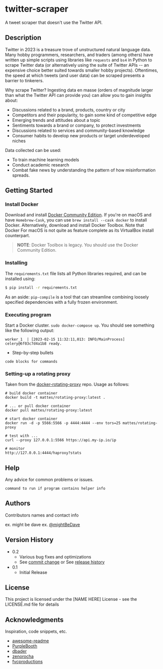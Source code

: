 # twitter-scraper
A tweet scraper that doesn't use the Twitter API.

## Description

Twitter in 2023 is a treasure trove of unstructured natural language data. Many hobby programmers, researchers, and traders (among others) have written up simple scripts using libraries like `requests` and `bs4` in Python to scrape Twitter data (or alternatively using the suite of Twitter APIs -- an expensive choice better suited towards smaller hobby projects). Oftentimes, the speed at which tweets (and user data) can be scraped presents a barrier to tinkerers.

Why scrape Twitter? Ingesting data en masse (orders of magnitude larger than what the Twitter API can provide you) can allow you to gain insights about:

* Discussions related to a brand, products, country or city
* Competitors and their popularity, to gain some kind of competitive edge
* Emerging trends and attitudes about a topic
* Sentiments towards a brand or company, to protect investments
* Discussions related to services and community-based knowledge
* Consumer habits to develop new products or target underdeveloped niches

Data collected can be used:

* To train machine learning models
* Conduct academic research
* Combat fake news by understanding the pattern of how misinformation spreads.

## Getting Started

### Install Docker

Download and install [Docker Community Edition](https://www.docker.com/community-edition). If you're on macOS and have `Homebrew-Cask`, you can use `brew install --cask docker` to install Docker. Alternatively, download and install Docker Toolbox. Note that Docker For macOS is not quite as feature complete as its VirtualBox install counterpart. 

> **NOTE**: Docker Toolbox is legacy. You should use the Docker Community Edition.

### Installing

The `requirements.txt` file lists all Python libraries required, and can be installed using:

```bash
$ pip install -r requirements.txt
```

As an aside: `pip-compile` is a tool that can streamline combining loosely specified dependencies with a fully frozen environment. 

### Executing program

Start a Docker cluster. `sudo docker-compose up`. You should see something like the following output:

```
worker_1  | [2023-02-15 11:32:11,013: INFO/MainProcess] celery@6f03c7d4a1b8 ready.
```


* Step-by-step bullets
```
code blocks for commands
```

### Setting-up a rotating proxy
Taken from the [docker-rotating-proxy](https://github.com/mattes/rotating-proxy) repo. Usage as follows:

```
# build docker container
docker build -t mattes/rotating-proxy:latest .

# ... or pull docker container
docker pull mattes/rotating-proxy:latest

# start docker container
docker run -d -p 5566:5566 -p 4444:4444 --env tors=25 mattes/rotating-proxy

# test with ...
curl --proxy 127.0.0.1:5566 https://api.my-ip.io/ip

# monitor
http://127.0.0.1:4444/haproxy?stats
```

## Help

Any advice for common problems or issues.
```
command to run if program contains helper info
```

## Authors

Contributors names and contact info

ex. might be dave 
ex. [@mightBeDave](https://github.com/adhd)

## Version History

* 0.2
    * Various bug fixes and optimizations
    * See [commit change]() or See [release history]()
* 0.1
    * Initial Release

## License

This project is licensed under the [NAME HERE] License - see the LICENSE.md file for details

## Acknowledgments

Inspiration, code snippets, etc.
* [awesome-readme](https://github.com/matiassingers/awesome-readme)
* [PurpleBooth](https://gist.github.com/PurpleBooth/109311bb0361f32d87a2)
* [dbader](https://github.com/dbader/readme-template)
* [zenorocha](https://gist.github.com/zenorocha/4526327)
* [fvcproductions](https://gist.github.com/fvcproductions/1bfc2d4aecb01a834b46)
